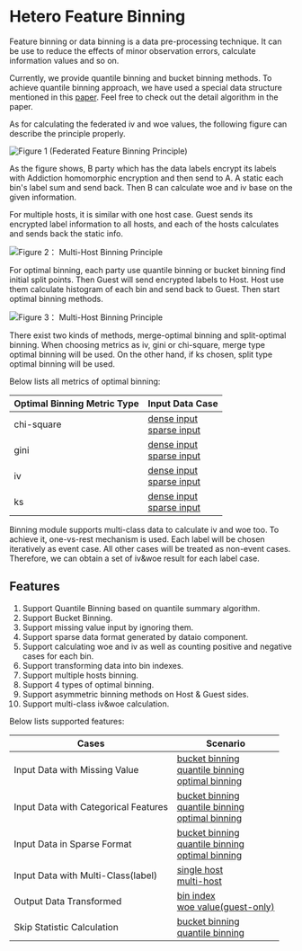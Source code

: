 # Hetero Feature Binning

Feature binning or data binning is a data pre-processing technique. It
can be use to reduce the effects of minor observation errors, calculate
information values and so on.

Currently, we provide quantile binning and bucket binning methods. To
achieve quantile binning approach, we have used a special data structure
mentioned in this
[paper](https://www.researchgate.net/profile/Michael_Greenwald/publication/2854033_Space-Efficient_Online_Computation_of_Quantile_Summaries/links/0f317533ee009cd3f3000000/Space-Efficient-Online-Computation-of-Quantile-Summaries.pdf).
Feel free to check out the detail algorithm in the paper.

As for calculating the federated iv and woe values, the following figure
can describe the principle properly.

![Figure 1 (Federated Feature Binning
Principle)](../images/binning_principle.png)

As the figure shows, B party which has the data labels encrypt its
labels with Addiction homomorphic encryption and then send to A. A
static each bin's label sum and send back. Then B can calculate woe and
iv base on the given information.

For multiple hosts, it is similar with one host case. Guest sends its
encrypted label information to all hosts, and each of the hosts
calculates and sends back the static info.

![Figure 2： Multi-Host Binning
Principle](../images/multiple_host_binning.png)

For optimal binning, each party use quantile binning or bucket binning
find initial split points. Then Guest will send encrypted labels to
Host. Host use them calculate histogram of each bin and send back to
Guest. Then start optimal binning methods.

![Figure 3： Multi-Host Binning
Principle](../images/optimal_binning.png)

There exist two kinds of methods, merge-optimal binning and
split-optimal binning. When choosing metrics as iv, gini or chi-square,
merge type optimal binning will be used. On the other hand, if ks chosen, split type optimal binning will be used.

Below lists all metrics of optimal binning:

| Optimal Binning Metric Type 	| Input Data Case                                                                                                                                                                                                                    	|
|-----------------------------	|------------------------------------------------------------------------------------------------------------------------------------------------------------------------------------------------------------------------------------	|
| chi-square                  	| [dense input](../../examples/pipeline/hetero_feature_binning/pipeline-hetero-binning-optim-chi-square.py) <br> [sparse input](../../examples/pipeline/hetero_feature_binning/pipeline-hetero-binning-sparse-optimal-chi-square.py) 	|
| gini                        	| [dense input](../../examples/pipeline/hetero_feature_binning/pipeline-hetero-binning-optim-gini.py) <br> [sparse input](../../examples/pipeline/hetero_feature_binning/pipeline-hetero-binning-sparse-optimal-gini.py)             	|
| iv                          	| [dense input](../../examples/pipeline/hetero_feature_binning/pipeline-hetero-binning-optim-iv.py) <br> [sparse input](../../examples/pipeline/hetero_feature_binning/pipeline-hetero-binning-sparse-optimal-iv.py)                 	|
| ks                          	| [dense input](../../examples/pipeline/hetero_feature_binning/pipeline-hetero-binning-optim-ks.py) <br> [sparse input](../../examples/pipeline/hetero_feature_binning/pipeline-hetero-binning-sparse-optimal-ks.py)                 	|

Binning module supports multi-class data to calculate iv and woe too. To
achieve it, one-vs-rest mechanism is used. Each label will be chosen
iteratively as event case. All other cases will be treated as non-event
cases. Therefore, we can obtain a set of iv\&woe result for each label
case.

## Features

1.  Support Quantile Binning based on quantile summary algorithm.
2.  Support Bucket Binning.
3.  Support missing value input by ignoring them.
4.  Support sparse data format generated by dataio component.
5.  Support calculating woe and iv as well as counting positive and
    negative cases for each bin.
6.  Support transforming data into bin indexes.
7.  Support multiple hosts binning.
8.  Support 4 types of optimal binning.
9.  Support asymmetric binning methods on Host & Guest sides.
10. Support multi-class iv\&woe calculation.

Below lists supported features:

| Cases                                	| Scenario                                                                                                                                                                                                                                                                                                                                                                 	|
|--------------------------------------	|--------------------------------------------------------------------------------------------------------------------------------------------------------------------------------------------------------------------------------------------------------------------------------------------------------------------------------------------------------------------------	|
| Input Data with Missing Value        	| [bucket binning](../../examples/pipeline/hetero_feature_binning/pipeline-hetero-binning-bucket-missing-value.py) <br> [quantile binning](../../examples/pipeline/hetero_feature_binning/pipeline-hetero-binning-missing-value.py) <br> [optimal binning](../../examples/pipeline/hetero_feature_binning/pipeline-hetero-binning-missing-value-optim.py)                  	|
| Input Data with Categorical Features 	| [bucket binning](../../examples/pipeline/hetero_feature_binning/pipeline-hetero-binning-multi-host-bucket.py) <br> [quantile binning](../../examples/pipeline/hetero_feature_binning/pipeline-hetero-binning-category-binning.py) <br> [optimal binning](../../examples/pipeline/hetero_feature_binning/pipeline-hetero-binning-asymmetric.py)                           	|
| Input Data in Sparse Format          	| [bucket binning](../../examples/pipeline/hetero_feature_binning/pipeline-hetero-binning-sparse-bucket-binning.py) <br> [quantile binning](../../examples/pipeline/hetero_feature_binning/pipeline-hetero-binning-sparse-quantile-binning.py) <br> [optimal binning](../../examples/pipeline/hetero_feature_binning/pipeline-hetero-binning-sparse-optimal-chi-square.py) 	|
| Input Data with Multi-Class(label)   	| [single host](../../examples/pipeline/hetero_feature_binning/pipeline-hetero-binning-multiclass.py) <br> [multi-host](../../examples/pipeline/hetero_feature_binning/pipeline-hetero-binning-multiclass-multihost.py)                                                                                                                                                    	|
| Output Data Transformed              	| [bin index](../../examples/pipeline/hetero_feature_binning/pipeline-hetero-binning-bucket-binning.py) <br> [woe value(guest-only)](../../examples/pipeline/hetero_feature_binning/pipeline-hetero-binning-woe-binning.py)                                                                                                                                                	|
| Skip Statistic Calculation           	| [bucket binning](../../examples/pipeline/hetero_feature_binning/pipeline-hetero-binning-bucket-binning.py) <br> [quantile binning](../../examples/pipeline/hetero_feature_binning/pipeline-hetero-binning-skip-statistic.py)                                                                                                                                             	|


<!-- mkdocs
## Param

::: federatedml.param.feature_binning_param
    rendering:
      heading_level: 3
      show_source: true
      show_root_heading: true
      show_root_toc_entry: false
      show_root_full_path: false
 -->
